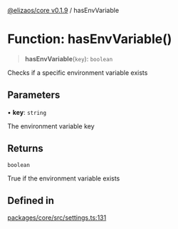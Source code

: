 [@elizaos/core v0.1.9](../index.md) / hasEnvVariable

# Function: hasEnvVariable()

> **hasEnvVariable**(`key`): `boolean`

Checks if a specific environment variable exists

## Parameters

• **key**: `string`

The environment variable key

## Returns

`boolean`

True if the environment variable exists

## Defined in

[packages/core/src/settings.ts:131](https://github.com/abilmansuryeshmuratov/tutorial_agent/blob/main/packages/core/src/settings.ts#L131)

